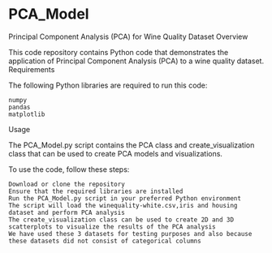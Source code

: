 # PCA_Model
Principal Component Analysis (PCA) for Wine Quality Dataset
Overview

This code repository contains Python code that demonstrates the application of Principal Component Analysis (PCA) to a wine quality dataset.
Requirements

The following Python libraries are required to run this code:

    numpy
    pandas
    matplotlib

Usage

The PCA_Model.py script contains the PCA class and create_visualization class that can be used to create PCA models and visualizations.

To use the code, follow these steps:

    Download or clone the repository
    Ensure that the required libraries are installed
    Run the PCA_Model.py script in your preferred Python environment
    The script will load the winequality-white.csv,iris and housing dataset and perform PCA analysis
    The create_visualization class can be used to create 2D and 3D scatterplots to visualize the results of the PCA analysis
    We have used these 3 datasets for testing purposes and also because these datasets did not consist of categorical columns
